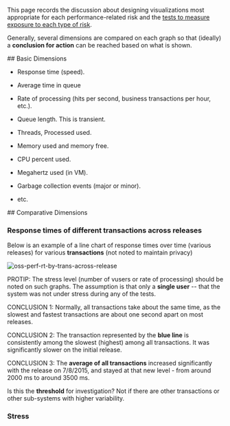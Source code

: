 This page records the discussion about designing visualizations most appropriate for each performance-related risk
and the <a href="perf-test-types.md"> tests to measure exposure to each type of risk</a>.

Generally, several dimensions are compared on each graph so that 
(ideally) a **conclusion for action** can be reached based on what is shown.

<a id="BasicDimensions">
## Basic Dimensions</a>

* Response time (speed).
* Average time in queue

* Rate of processing (hits per second, business transactions per hour, etc.).

* Queue length. This is transient.
* Threads, Processed used.

* Memory used and memory free.
* CPU percent used.
* Megahertz used (in VM).

* Garbage collection events (major or minor).

* etc.

<a id="ComparativeDimensions">
## Comparative Dimensions</a>

### Response times of different transactions across releases
Below is an example of a line chart of response times over time (various releases) 
for various **transactions** (not noted to maintain privacy)

![oss-perf-rt-by-trans-across-release](https://cloud.githubusercontent.com/assets/300046/10653990/b87f9e24-7819-11e5-8d5a-8451c15dea38.png)

PROTIP: The stress level (number of vusers or rate of processing) should be noted on such graphs.
The assumption is that only a **single user** -- that the system was not under stress during any of the tests.

CONCLUSION 1: Normally, all transactions take about the same time, as the slowest and fastest transactions
are about one second apart on most releases.

CONCLUSION 2: The transaction represented by the **blue line** is consistently among the slowest (highest) among all transactions. It was significantly slower on the initial release.

CONCLUSION 3: The **average of all transactions** increased significantly with the release on 7/8/2015,
and stayed at that new level - from around 2000 ms to around 3500 ms.

Is this the **threshold** for investigation?
Not if there are other transactions or other sub-systems with higher variability.

### Stress
